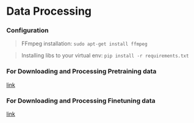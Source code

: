 # Data Processing
### Configuration
> FFmpeg installation: ```sudo apt-get install ffmpeg```

> Installing libs to your virtual env: ```pip install -r requirements.txt```
### For Downloading and Processing Pretraining data 
[link](https://github.com/ussenuk/CdWav2Vec/tree/master/data_prep_scripts/pret_scripts)

### For Downloading and Processing Finetuning data 
[link](https://github.com/ussenuk/CdWav2Vec/tree/master/data_prep_scripts/ft_scripts)
